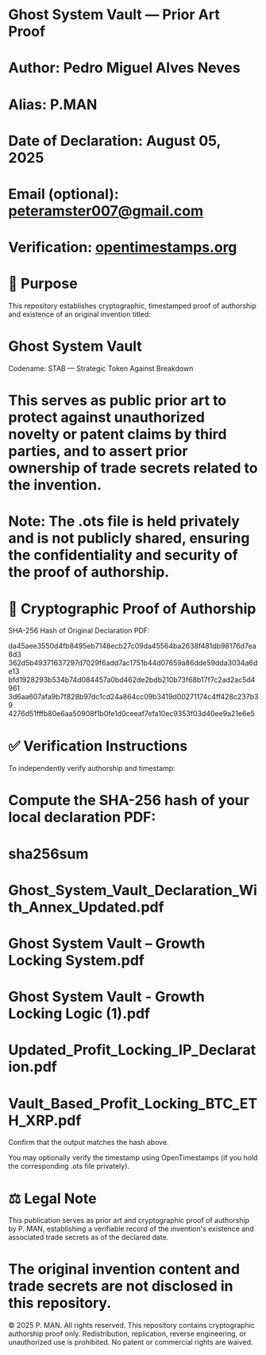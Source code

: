 # Ghost System Vault — Prior Art Proof
# Author: Pedro Miguel Alves Neves
# Alias: P.MAN
# Date of Declaration: August 05, 2025
# Email (optional): peteramster007@gmail.com
# **Verification**: [opentimestamps.org](https://opentimestamps.org)

# 🧭 Purpose
This repository establishes cryptographic, timestamped proof of authorship and existence of an original invention titled:

# Ghost System Vault
Codename: STAB — Strategic Token Against Breakdown

# This serves as public prior art to protect against unauthorized novelty or patent claims by third parties, and to assert prior ownership of trade secrets related to the invention.

# Note: The .ots file is held privately and is not publicly shared, ensuring the confidentiality and security of the proof of authorship.

# 🔐 Cryptographic Proof of Authorship
SHA-256 Hash of Original Declaration PDF:

da45aee3550d4fb8495eb7148ecb27c09da45564ba2638f481db98176d7ea8d3
362d5b49371637297d7029f6add7ac1751b44d07659a86dde59dda3034a6de13
bfd1928293b534b74d084457a0bd462de2bdb210b73f68b17f7c2ad2ac5d4961
3d6aa607afa9b7f828b97dc1cd24a864cc09b3419d00271174c4ff428c237b39
4276d51fffb80e6aa50908f1b0fe1d0ceeaf7efa10ec9353f03d40ee9a21e6e5

# ✅ Verification Instructions
To independently verify authorship and timestamp:

# Compute the SHA-256 hash of your local declaration PDF:

# sha256sum 
# Ghost_System_Vault_Declaration_With_Annex_Updated.pdf
# Ghost System Vault – Growth Locking System.pdf
# Ghost System Vault - Growth Locking Logic (1).pdf
# Updated_Profit_Locking_IP_Declaration.pdf
# Vault_Based_Profit_Locking_BTC_ETH_XRP.pdf
Confirm that the output matches the hash above.

You may optionally verify the timestamp using OpenTimestamps (if you hold the corresponding .ots file privately).

# ⚖️ Legal Note
This publication serves as prior art and cryptographic proof of authorship by P. MAN, establishing a verifiable record of the invention's existence and associated trade secrets as of the declared date.

# The original invention content and trade secrets are not disclosed in this repository.

© 2025 P. MAN. All rights reserved. This repository contains cryptographic authorship proof only. Redistribution, replication, reverse engineering, or unauthorized use is prohibited. No patent or commercial rights are waived.





